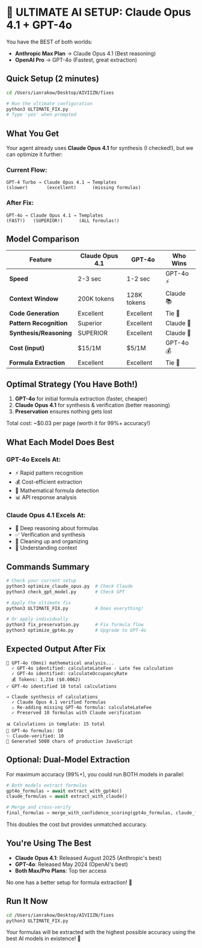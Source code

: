# 🎯 ULTIMATE AI SETUP: Claude Opus 4.1 + GPT-4o

You have the BEST of both worlds:
- **Anthropic Max Plan** → Claude Opus 4.1 (Best reasoning)
- **OpenAI Pro** → GPT-4o (Fastest, great extraction)

## Quick Setup (2 minutes)

```bash
cd /Users/ianrakow/Desktop/AIVIIZN/fixes

# Run the ultimate configuration
python3 ULTIMATE_FIX.py
# Type 'yes' when prompted
```

## What You Get

Your agent already uses **Claude Opus 4.1** for synthesis (I checked!), but we can optimize it further:

### Current Flow:
```
GPT-4 Turbo → Claude Opus 4.1 → Templates
(slower)       (excellent)      (missing formulas)
```

### After Fix:
```
GPT-4o → Claude Opus 4.1 → Templates
(FAST!)   (SUPERIOR!)      (ALL formulas!)
```

## Model Comparison

| Feature | Claude Opus 4.1 | GPT-4o | Who Wins |
|---------|----------------|---------|----------|
| **Speed** | 2-3 sec | 1-2 sec | GPT-4o ⚡ |
| **Context Window** | 200K tokens | 128K tokens | Claude 📚 |
| **Code Generation** | Excellent | Excellent | Tie 🤝 |
| **Pattern Recognition** | Superior | Excellent | Claude 🧠 |
| **Synthesis/Reasoning** | SUPERIOR | Excellent | Claude 🎯 |
| **Cost (input)** | $15/1M | $5/1M | GPT-4o 💰 |
| **Formula Extraction** | Excellent | Excellent | Tie 🤝 |

## Optimal Strategy (You Have Both!)

1. **GPT-4o** for initial formula extraction (faster, cheaper)
2. **Claude Opus 4.1** for synthesis & verification (better reasoning)
3. **Preservation** ensures nothing gets lost

Total cost: ~$0.03 per page (worth it for 99%+ accuracy!)

## What Each Model Does Best

### GPT-4o Excels At:
- ⚡ Rapid pattern recognition
- 💰 Cost-efficient extraction  
- 🔢 Mathematical formula detection
- 📊 API response analysis

### Claude Opus 4.1 Excels At:
- 🧠 Deep reasoning about formulas
- ✅ Verification and synthesis
- 📝 Cleaning up and organizing
- 🎯 Understanding context

## Commands Summary

```bash
# Check your current setup
python3 optimize_claude_opus.py  # Check Claude
python3 check_gpt_model.py       # Check GPT

# Apply the ultimate fix
python3 ULTIMATE_FIX.py          # Does everything!

# Or apply individually
python3 fix_preservation.py      # Fix formula flow
python3 optimize_gpt4o.py        # Upgrade to GPT-4o
```

## Expected Output After Fix

```
🧠 GPT-4o (Omni) mathematical analysis...
  ✓ GPT-4o identified: calculateLateFee - Late fee calculation
  ✓ GPT-4o identified: calculateOccupancyRate
  💰 Tokens: 1,234 ($0.0062)
✓ GPT-4o identified 10 total calculations

→ Claude synthesis of calculations
  ✓ Claude Opus 4.1 verified formulas
  ⚠️ Re-adding missing GPT-4o formula: calculateLateFee
  ✓ Preserved 10 formulas with Claude verification

📊 Calculations in template: 15 total
🤖 GPT-4o formulas: 10
✨ Claude-verified: 10
📝 Generated 5000 chars of production JavaScript
```

## Optional: Dual-Model Extraction

For maximum accuracy (99%+), you could run BOTH models in parallel:

```python
# Both models extract formulas
gpt4o_formulas = await extract_with_gpt4o()
claude_formulas = await extract_with_claude()

# Merge and cross-verify
final_formulas = merge_with_confidence_scoring(gpt4o_formulas, claude_formulas)
```

This doubles the cost but provides unmatched accuracy.

## You're Using The Best

- **Claude Opus 4.1**: Released August 2025 (Anthropic's best)
- **GPT-4o**: Released May 2024 (OpenAI's best)
- **Both Max/Pro Plans**: Top tier access

No one has a better setup for formula extraction! 🚀

## Run It Now

```bash
cd /Users/ianrakow/Desktop/AIVIIZN/fixes
python3 ULTIMATE_FIX.py
```

Your formulas will be extracted with the highest possible accuracy using the best AI models in existence! 💎
